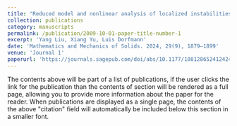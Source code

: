 ```yaml
---
title: "Reduced model and nonlinear analysis of localized instabilities of residually stressed cylinders under axial stretch"
collection: publications
category: manuscripts
permalink: /publication/2009-10-01-paper-title-number-1
excerpt: 'Yang Liu, Xiang Yu, Luis Dorfmann'
date: 'Mathematics and Mechanics of Solids. 2024, 29(9), 1879–1899'
venue: 'Journal 1'
paperurl: 'https://journals.sagepub.com/doi/abs/10.1177/10812865241242432'
---
```


The contents above will be part of a list of publications, if the user clicks the link for the publication than the contents of section will be rendered as a full page, allowing you to provide more information about the paper for the reader. When publications are displayed as a single page, the contents of the above "citation" field will automatically be included below this section in a smaller font.
